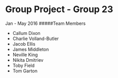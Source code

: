 # Group Project - Group 23
Jan - May 2016
#####Team Members
* Callum Dixon
* Charlie Volland-Butler
* Jacob Ellis
* James Middleton
* Neville King
* Nikita Dmitriev
* Toby Field
* Tom Garton
